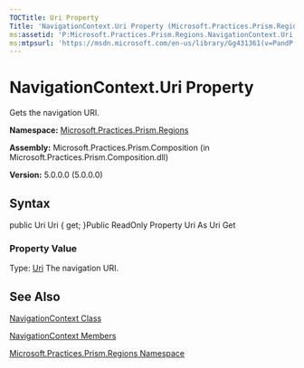 ```yaml
---
TOCTitle: Uri Property
Title: 'NavigationContext.Uri Property (Microsoft.Practices.Prism.Regions)'
ms:assetid: 'P:Microsoft.Practices.Prism.Regions.NavigationContext.Uri'
ms:mtpsurl: 'https://msdn.microsoft.com/en-us/library/Gg431361(v=PandP.50)'
---
```



# NavigationContext.Uri Property

Gets the navigation URI.

**Namespace:** [Microsoft.Practices.Prism.Regions](https://msdn.microsoft.com/library/microsoft.practices.prism.regions)
**Assembly:** Microsoft.Practices.Prism.Composition (in Microsoft.Practices.Prism.Composition.dll)

**Version:** 5.0.0.0 (5.0.0.0)

## Syntax

public Uri Uri { get; }Public ReadOnly Property Uri As Uri Get
### Property Value

Type: [Uri](http://msdn.microsoft.com/en-us/library/txt7706a)
The navigation URI.

## See Also

[NavigationContext Class](https://msdn.microsoft.com/library/microsoft.practices.prism.regions.navigationcontext)

[NavigationContext Members](https://msdn.microsoft.com/allmembers.t:microsoft.practices.prism.regions.navigationcontext)

[Microsoft.Practices.Prism.Regions Namespace](https://msdn.microsoft.com/library/microsoft.practices.prism.regions)
